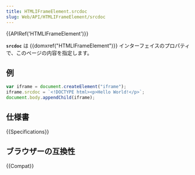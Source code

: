 ```yaml
---
title: HTMLIFrameElement.srcdoc
slug: Web/API/HTMLIFrameElement/srcdoc
---
```

{{APIRef('HTMLIFrameElement')}}

**`srcdoc`** は {{domxref("HTMLIFrameElement")}} インターフェイスのプロパティで、このページの内容を指定します。

## 例

```js
var iframe = document.createElement("iframe");
iframe.srcdoc = `<!DOCTYPE html><p>Hello World!</p>`;
document.body.appendChild(iframe);
```

## 仕様書

{{Specifications}}

## ブラウザーの互換性

{{Compat}}
